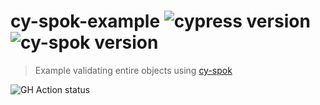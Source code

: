 # cy-spok-example ![cypress version](https://img.shields.io/badge/cypress-8.3.0-brightgreen) ![cy-spok version](https://img.shields.io/badge/cy--spok-1.3.3-brightgreen)
> Example validating entire objects using [cy-spok](https://github.com/bahmutov/cy-spok)

![GH Action status](https://github.com/bahmutov/cy-spok-example/workflows/tests/badge.svg?branch=master)
